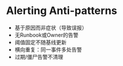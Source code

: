 # Alerting Anti-patterns

- 基于原因而非症状（导致误报）
- 无Runbook或Owner的告警
- 阈值固定不随基线更新
- 横向重复：同一事件多处告警
- 过期/僵尸告警不清理
